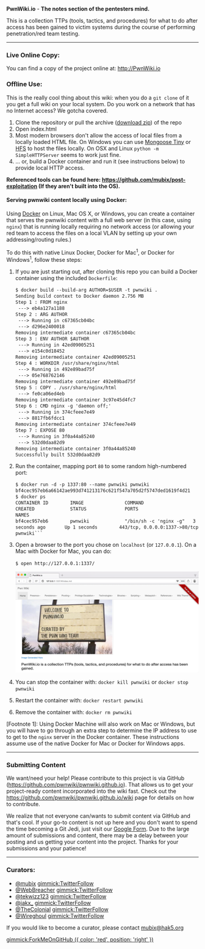 **PwnWiki.io** - __The notes section of the pentesters mind.__

This is a collection TTPs (tools, tactics, and procedures) for what to do after access has been gained to victim systems during the course of performing penetration/red team testing.

- - - - - -
### Live Online Copy:
You can find a copy of the project online at: http://PwnWiki.io

### Offline Use:
This is the really cool thing about this wiki: when you do a ```git clone``` of it you get a full wiki on your local system. Do you work on a network that has no Internet access? We gotcha covered.

  1. Clone the repository or pull the archive ([download zip](https://github.com/pwnwiki/pwnwiki.github.io/archive/master.zip)) of the repo
  2. Open index.html
  3. Most modern browsers don't allow the access of local files from a locally loaded HTML file. On Windows you can use [Mongoose Tiny](http://cesanta.com/downloads.html) or [HFS](http://www.rejetto.com/hfs/) to host the files locally. On OSX and Linux `python -m SimpleHTTPServer` seems to work just fine.
  4. ... or, build a Docker container and run it (see instructions below) to provide local HTTP access.

**Referenced tools can be found here: https://github.com/mubix/post-exploitation (If they aren't built into the OS).**

#### Serving pwnwiki content locally using Docker:

Using [Docker](https://www.docker.com) on Linux, Mac OS X, or Windows, you can create a container
that serves the pwnwiki content with a full web server (in this case, using `nginx`) that is running
locally requiring no network access (or allowing your red team to access the files on a local VLAN
by setting up your own addressing/routing rules.)

To do this with native Linux Docker, Docker for Mac<sup>1</sup>, or Docker for Windows<sup>1</sup>, follow these steps:

  1. If you are just starting out, after cloning this repo you can build a Docker container
     using the included ``Dockerfile``:

         $ docker build --build-arg AUTHOR=$USER -t pwnwiki .
         Sending build context to Docker daemon 2.756 MB
         Step 1 : FROM nginx
          ---> eb4a127a1188
         Step 2 : ARG AUTHOR
          ---> Running in c67365cb04bc
          ---> d296e2400018
         Removing intermediate container c67365cb04bc
         Step 3 : ENV AUTHOR $AUTHOR
          ---> Running in 42ed09005251
          ---> e154c0d18452
         Removing intermediate container 42ed09005251
         Step 4 : WORKDIR /usr/share/nginx/html
          ---> Running in 492e89bad75f
          ---> 05e768762146
         Removing intermediate container 492e89bad75f
         Step 5 : COPY . /usr/share/nginx/html
          ---> fe0ca06ed4eb
         Removing intermediate container 3c97e45d4fc7
         Step 6 : CMD nginx -g 'daemon off;'
          ---> Running in 374cfeee7e49
          ---> 8817fb6fdcc1
         Removing intermediate container 374cfeee7e49
         Step 7 : EXPOSE 80
          ---> Running in 3f0a44a85240
          ---> 532d0daa82d9
         Removing intermediate container 3f0a44a85240
         Successfully built 532d0daa82d9
    
  2. Run the container, mapping port `80` to some random high-numbered port:

         $ docker run -d -p 1337:80 --name pwnwiki pwnwiki
         bf4cec957eb6a66142ae993d741213176c621f547a705d2f5747ded1619f4d21
         $ docker ps
         CONTAINER ID        IMAGE               COMMAND                  CREATED             STATUS              PORTS                           NAMES
         bf4cec957eb6        pwnwiki             "/bin/sh -c 'nginx -g"   3 seconds ago       Up 1 seconds        443/tcp, 0.0.0.0:1337->80/tcp   pwnwiki```

  3. Open a browser to the port you chose on `localhost` (or `127.0.0.1`). On a Mac with Docker for Mac, you can do:

     ```$ open http://127.0.0.1:1337/```

     ![pwnwiki from Docker container](images/docker-pwnwiki.png)

  4. You can stop the container with: `docker kill pwnwiki` or `docker stop pwnwiki`

  5. Restart the container with: `docker restart pwnwiki`

  6. Remove the container with: `docker rm pwnwiki`

[Footnote 1]: Using Docker Machine will also work on Mac or Windows, but you will have to go
through an extra step to determine the IP address to use to get to the `nginx`
server in the Docker container. These instructions assume use of the native
Docker for Mac or Docker for Windows apps.

- - - - - -
### Submitting Content
We want/need your help! Please contribute to this project is via GitHub (https://github.com/pwnwiki/pwnwiki.github.io). That allows us to get your project-ready content incorporated into the wiki fast. Check out the https://github.com/pwnwiki/pwnwiki.github.io/wiki page for details on how to contribute.

We realize that not everyone can/wants to submit content via GitHub and that's cool. If your go-to content is not up here and you don't want to spend the time becoming a Git Jedi, just visit our [Google Form](https://docs.google.com/forms/d/1N7-jRjnUXoz-UwB2h0du2IrskFJW6hBGs4YsTwvEncE/viewform). Due to the large amount of submissions and content, there may be a delay between your posting and us getting your content into the project. Thanks for your submissions and your patience! 

- - - - - -
### Curators:

  * [@mubix](https://twitter.com/mubix) [gimmick:TwitterFollow](@mubix)
  * [@WebBreacher](https://twitter.com/webbreacher) [gimmick:TwitterFollow](@WebBreacher)
  * [@tekwizz123](https://twitter.com/tekwizz123) [gimmick:TwitterFollow](@tekwizz123)
  * [@jakx_](https://twitter.com/jakx_) [gimmick:TwitterFollow](@jakx_)
  * [@TheColonial](https://twitter.com/TheColonial) [gimmick:TwitterFollow](@TheColonial)
  * [@Wireghoul](https://twitter.com/Wireghoul) [gimmick:TwitterFollow](@Wireghoul)
  
If you would like to become a curator, please contact [mubix@hak5.org](mailto:mubix@hak5.org)

[gimmick:ForkMeOnGitHub ({ color: 'red',  position: 'right' })](http://www.github.com/pwnwiki/pwnwiki.github.io/)

